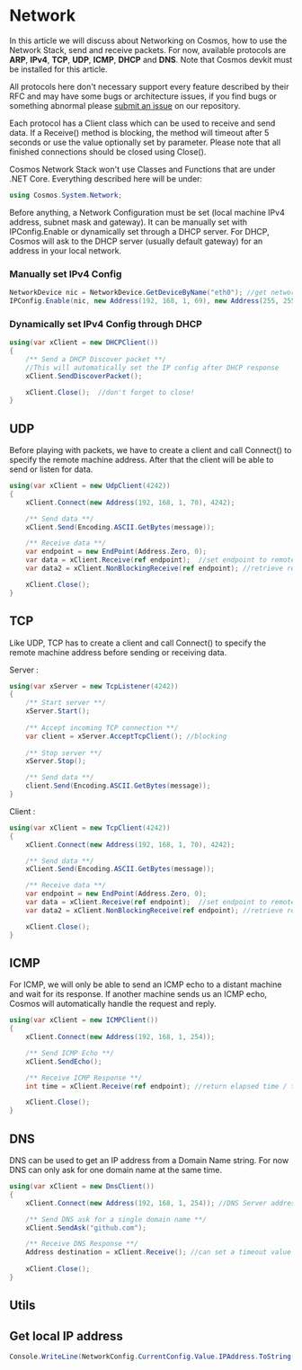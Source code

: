 # Network

In this article we will discuss about Networking on Cosmos, how to use the Network Stack, send and receive packets. For now, available protocols are **ARP**, **IPv4**, **TCP**, **UDP**, **ICMP**, **DHCP** and **DNS**. Note that Cosmos devkit must be installed for this article.

All protocols here don't necessary support every feature described by their RFC and may have some bugs or architecture issues, if you find bugs or something abnormal please [submit an issue](https://github.com/CosmosOS/Cosmos/issues/new/choose) on our repository. 

Each protocol has a Client class which can be used to receive and send data. If a Receive() method is blocking, the method will timeout after 5 seconds or use the value optionally set by parameter. Please note that all finished connections should be closed using Close().

Cosmos Network Stack won't use Classes and Functions that are under .NET Core. Everything described here will be under:
```csharp
using Cosmos.System.Network;
```

Before anything, a Network Configuration must be set (local machine IPv4 address, subnet mask and gateway). It can be manually set with IPConfig.Enable or dynamically set through a DHCP server. For DHCP, Cosmos will ask to the DHCP server (usually default gateway) for an address in your local network.

### Manually set IPv4 Config
```csharp
NetworkDevice nic = NetworkDevice.GetDeviceByName("eth0"); //get network device by name
IPConfig.Enable(nic, new Address(192, 168, 1, 69), new Address(255, 255, 255, 0), new Address(192, 168, 1, 254)); //enable IPv4 configuration
```
### Dynamically set IPv4 Config through DHCP
```csharp
using(var xClient = new DHCPClient())
{
    /** Send a DHCP Discover packet **/
    //This will automatically set the IP config after DHCP response
    xClient.SendDiscoverPacket();

    xClient.Close();  //don't forget to close!
}
```

## UDP
Before playing with packets, we have to create a client and call Connect() to specify the remote machine address. After that the client will be able to send or listen for data.
```csharp
using(var xClient = new UdpClient(4242))
{
    xClient.Connect(new Address(192, 168, 1, 70), 4242);

    /** Send data **/
    xClient.Send(Encoding.ASCII.GetBytes(message));

    /** Receive data **/
    var endpoint = new EndPoint(Address.Zero, 0);
    var data = xClient.Receive(ref endpoint);  //set endpoint to remote machine IP:port
    var data2 = xClient.NonBlockingReceive(ref endpoint); //retrieve receive buffer without waiting

    xClient.Close();
}
```

## TCP
Like UDP, TCP has to create a client and call Connect() to specify the remote machine address before sending or receiving data.

Server :
```csharp
using(var xServer = new TcpListener(4242))
{
    /** Start server **/
    xServer.Start();
    
    /** Accept incoming TCP connection **/
    var client = xServer.AcceptTcpClient(); //blocking
    
    /** Stop server **/
    xServer.Stop();

    /** Send data **/
    client.Send(Encoding.ASCII.GetBytes(message));
}
```

Client :
```csharp
using(var xClient = new TcpClient(4242))
{
    xClient.Connect(new Address(192, 168, 1, 70), 4242);

    /** Send data **/
    xClient.Send(Encoding.ASCII.GetBytes(message));

    /** Receive data **/
    var endpoint = new EndPoint(Address.Zero, 0);
    var data = xClient.Receive(ref endpoint);  //set endpoint to remote machine IP:port
    var data2 = xClient.NonBlockingReceive(ref endpoint); //retrieve receive buffer without waiting

    xClient.Close();
}
```

## ICMP
For ICMP, we will only be able to send an ICMP echo to a distant machine and wait for its response. If another machine sends us an ICMP echo, Cosmos will automatically handle the request and reply.
```csharp
using(var xClient = new ICMPClient())
{
    xClient.Connect(new Address(192, 168, 1, 254));

    /** Send ICMP Echo **/
    xClient.SendEcho();

    /** Receive ICMP Response **/
    int time = xClient.Receive(ref endpoint); //return elapsed time / timeout if no response

    xClient.Close();
}

```
## DNS
DNS can be used to get an IP address from a Domain Name string. For now DNS can only ask for one domain name at the same time.
```csharp
using(var xClient = new DnsClient())
{
    xClient.Connect(new Address(192, 168, 1, 254)); //DNS Server address

    /** Send DNS ask for a single domain name **/
    xClient.SendAsk("github.com");

    /** Receive DNS Response **/
    Address destination = xClient.Receive(); //can set a timeout value
    
    xClient.Close();
}
```
## Utils
## Get local IP address
```csharp
Console.WriteLine(NetworkConfig.CurrentConfig.Value.IPAddress.ToString());
```

